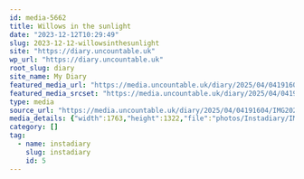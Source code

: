 ```yaml
---
id: media-5662
title: Willows in the sunlight
date: "2023-12-12T10:29:49"
slug: 2023-12-12-willowsinthesunlight
site: "https://diary.uncountable.uk"
wp_url: "https://diary.uncountable.uk"
root_slug: diary
site_name: My Diary
featured_media_url: "https://media.uncountable.uk/diary/2025/04/04191604/IMG20231212102949.webp"
featured_media_srcset: "https://media.uncountable.uk/diary/2025/04/04191604/IMG20231212102949-300x225.webp 300w, https://media.uncountable.uk/diary/2025/04/04191604/IMG20231212102949-1024x768.webp 1024w, https://media.uncountable.uk/diary/2025/04/04191604/IMG20231212102949-150x150.webp 150w, https://media.uncountable.uk/diary/2025/04/04191604/IMG20231212102949-640x480.webp 640w, https://media.uncountable.uk/diary/2025/04/04191604/IMG20231212102949.webp 1763w"
type: media
source_url: "https://media.uncountable.uk/diary/2025/04/04191604/IMG20231212102949.webp"
media_details: {"width":1763,"height":1322,"file":"photos/Instadiary/IMG20231212102949.webp","filesize":135296,"sizes":{"medium":{"file":"IMG20231212102949-300x225.webp","width":300,"height":225,"filesize":24188,"mime_type":"image/webp","source_url":"https://media.uncountable.uk/diary/2025/04/04191604/IMG20231212102949-300x225.webp"},"large":{"file":"IMG20231212102949-1024x768.webp","width":1024,"height":768,"filesize":186536,"mime_type":"image/webp","source_url":"https://media.uncountable.uk/diary/2025/04/04191604/IMG20231212102949-1024x768.webp"},"thumbnail":{"file":"IMG20231212102949-150x150.webp","width":150,"height":150,"filesize":8450,"mime_type":"image/webp","source_url":"https://media.uncountable.uk/diary/2025/04/04191604/IMG20231212102949-150x150.webp"},"mobwidth":{"file":"IMG20231212102949-640x480.webp","width":640,"height":480,"filesize":93422,"mime_type":"image/webp","source_url":"https://media.uncountable.uk/diary/2025/04/04191604/IMG20231212102949-640x480.webp"},"full":{"file":"IMG20231212102949.webp","width":1763,"height":1322,"mime_type":"image/webp","source_url":"https://media.uncountable.uk/diary/2025/04/04191604/IMG20231212102949.webp"}},"image_meta":{"aperture":"0","credit":"","camera":"","caption":"","created_timestamp":"0","copyright":"","focal_length":"0","iso":"0","shutter_speed":"0","title":"","orientation":"0","keywords":[]}}
category: []
tag:
  - name: instadiary
    slug: instadiary
    id: 5
---
```


